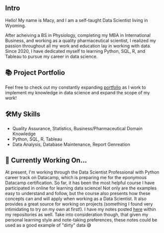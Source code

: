 ## Intro 

Hello! My name is Macy, and I am a self-taught Data Scientist living in Wyoming. 

After acheiving a BS in Physiology, completing my MBA in International Business, and working as a quality pharmaceutical scientist, I realized my passion throughout all my work and education lay in working with data. Since 2020, I have dedicated myself to learning Python, SQL, R, and Tableau to pursue my career in data science.

## 📚 Project Portfolio 

Feel free to check out my constantly expanding [portfolio](https://github.com/Way-Fairer/Project_Portfolio) as I work to implement my knowledge in data science and expand the scope of my work!

## 🛠️My Skills 

* Quality Assurance, Statistics, Business/Pharmaceutical Domain Knowledge
* Python, SQL, R, Tableau
* Data Analysis, Database Maintenance, Report Genreation

## 🌱 Currently Working On... 

At present, I'm working through the Data Scientist Professional with Python career track on Datacamp, which is preparing me for the eponymous Datacamp certification. So far, it has been the most helpful course I have participated in online for learning data science! Not only are the examples easy to understand and follow, but the course also presents how these concepts can and will apply when working as a Data Scientist. It also provides a great source for working on projects (something I found very intimidating to try on my own at first!). I have my notes posted [here](https://github.com/Way-Fairer/DataCamp_DataScientist_Notes) within my repositories as well. Take into consideration though, that given my personal learning style and note-taking preferences, these notes could be used as a good example of "dirty" data 😅
